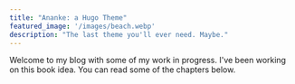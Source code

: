 ```yaml
---
title: "Ananke: a Hugo Theme"
featured_image: '/images/beach.webp'
description: "The last theme you'll ever need. Maybe."
---
```

Welcome to my blog with some of my work in progress. I've been working on this book idea. You can read some of the chapters below.
